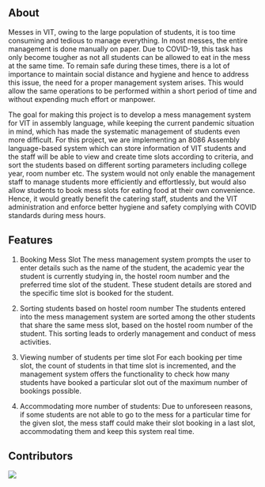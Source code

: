 ## About

Messes in VIT, owing to the large population of students, it is too time consuming and tedious to manage everything. In most messes, the entire management is done manually on paper. Due to COVID-19, this task has only become tougher as not all students can be allowed to eat in the mess at the same time. To remain safe during these times, there is a lot of importance to maintain social distance and hygiene and hence to address this issue, the need for a proper management system arises. This would allow the same operations to be performed within a short period of time and without expending much effort or manpower. 

The goal for making this project is to develop a mess management system for VIT in assembly language, while keeping the current pandemic situation in mind, which has made the systematic management of students even more difficult. For this project, we are implementing an 8086 Assembly language-based system which can store information of VIT students and the staff will be able to view and create time slots according to criteria, and sort the students based on different sorting parameters including college year, room number etc. The system would not only enable the management staff to manage students more efficiently and effortlessly, but would also allow students to book mess slots for eating food at their own convenience. Hence, it would greatly benefit the catering staff, students and the VIT administration and enforce better hygiene and safety complying with COVID standards during mess hours. 

## Features
1. Booking Mess Slot
The mess management system prompts the user to enter details such as the name of the student, the academic year the student is currently studying in, the hostel room number and the preferred time slot of the student. These student details are stored and the specific time slot is booked for the student.

2. Sorting students based on hostel room number
The students entered into the mess management system are sorted among the other students that share the same mess slot, based on the hostel room number of the student. This sorting leads to orderly management and conduct of mess activities.

3. Viewing number of students per time slot
For each booking per time slot, the count of students in that time slot is incremented, and the management system offers the functionality to check how many students have booked a particular slot out of the maximum number of bookings possible. 

4. Accommodating more number of students:
Due to unforeseen reasons, if some students are not able to go to the mess for a particular time for the given slot, the mess staff could make their slot booking in a last slot, accommodating them and keep this system real time.

## Contributors
<a href="https://github.com/arohan-mishra/micro_jcomp/graphs/contributors">
  <img src="https://contrib.rocks/image?repo=arohan-mishra/micro_jcomp" />
</a>
